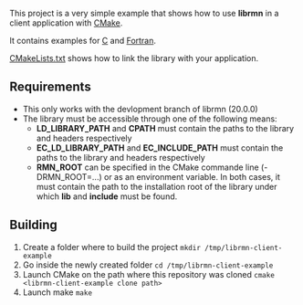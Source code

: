 This project is a very simple example that shows how to use **librmn**
in a client application with [CMake](https://cmake.org).

It contains examples for [C](hello.c) and [Fortran](hello.F90).

[CMakeLists.txt](CMakeLists.txt) shows how to link the library with your
application.


## Requirements

- This only works with the devlopment branch of librmn (20.0.0)
- The library must be accessible through one of the following means:
    - **LD_LIBRARY_PATH** and **CPATH** must contain the paths to the library
      and headers respectively
    - **EC_LD_LIBRARY_PATH** and **EC_INCLUDE_PATH** must contain the paths
      to the library and headers respectively
    - **RMN_ROOT** can be specified in the CMake commande line (-DRMN_ROOT=...)
      or as an environment variable.  In both cases, it must contain the path
      to the installation root of the library under which **lib** and
      **include** must be found.


## Building

1. Create a folder where to build the project
   `mkdir /tmp/librmn-client-example`
2. Go inside the newly created folder
   `cd /tmp/librmn-client-example`
3. Launch CMake on the path where this repository was cloned
   `cmake <librmn-client-example clone path>`
4. Launch make
   `make`